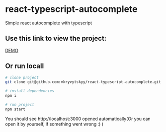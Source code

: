 # react-typescript-autocomplete
Simple react autocomplete with typescript

## Use this link to view the project:
[DEMO](https://vkryvytskyy.github.io/react-typescript-autocomplete/)

## Or run locall
```bash
# clone project
git clone git@github.com:vkryvytskyy/react-typescript-autocomplete.git

# install dependencies
npm i

# run project
npm start
```

You should see http://localhost:3000 opened automatically(Or you can open it by yourself, if something went wrong :) )
